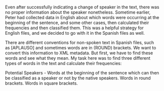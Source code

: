 Even after successfully indicating a change of speaker in the text, there was no proper information about the speaker nonetheless. Sometime earlier, Peter had collected data in English about which words were occurring at the beginning of the sentence, and some other cases, then calculated their frequencies and then classified them. This was a helpful strategy for English files, and we decided to go with it in the Spanish files as well.

There are different conventions for non-spoken text in Spanish files, such as [APLAUSO] and sometimes words are in (ROUND) brackets. We want to convert this information to XML metadata. But first, we have to find these words and see what they mean.
My task here was to find three different types of words in the text and calculate their frequencies:

Potential Speakers - Words at the beginning of the sentence which can then be classified as a speaker or not by the native speakers.
Words in round brackets.
Words in square brackets.
